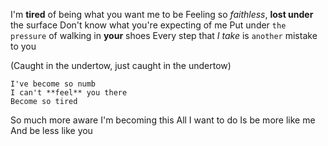 I'm **tired** of being what you want me to be
Feeling so _faithless_, **lost under** the surface
Don't know what you're expecting of me
Put under `the pressure` of walking in **your** shoes
Every step that _I take_ is `another` mistake to you

(Caught in the undertow, just caught in the undertow)

```
I've become so numb
I can't **feel** you there
Become so tired
```

So much more aware
I'm becoming this
All I want to do
Is be more like me
And be less like you
